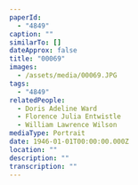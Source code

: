 ```yaml
---
paperId:
  - "4849"
caption: ""
similarTo: []
dateApprox: false
title: "00069"
images:
  - /assets/media/00069.JPG
tags:
  - "4849"
relatedPeople:
  - Doris Adeline Ward
  - Florence Julia Entwistle
  - William Lawrence Wilson
mediaType: Portrait
date: 1946-01-01T00:00:00.000Z
location: ""
description: ""
transcription: ""
---
```

